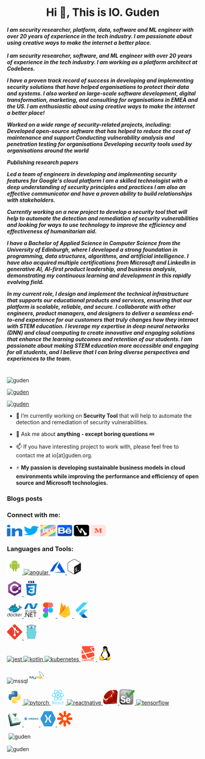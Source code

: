 <h1 align="center">Hi 👋, This is IO. Guden</h1>
<h5 align="left">I am security researcher, platform, data, software and ML engineer with over 20 years of experience in the tech industry. I am passionate about using creative ways to make the internet a better place.
<br> <br>
I am security researcher, software, and ML engineer with over 20 years of experience in the tech industry. I am working as a platform architect at Codebees.

I have a proven track record of success in developing and implementing security solutions that have helped organisations to protect their data and systems. I also worked on large-scale software development, digital transformation, marketing, and consulting for organisations in EMEA and the US. I am enthusiastic about using creative ways to make the internet a better place!

Worked on a wide range of security-related projects, including:
Developed open-source software that has helped to reduce the cost of maintenance and support
Conducting vulnerability analysis and penetration testing for organisations
Developing security tools used by organisations around the world

Publishing research papers

Led a team of engineers in developing and implementing security features for Google's cloud platform
I am a skilled technologist with a deep understanding of security principles and practices I am also an effective communicator and have a proven ability to build relationships with stakeholders.

Currently working on a new project to develop a security tool that will help to automate the detection and remediation of security vulnerabilities and looking for ways to use technology to improve the efficiency and effectiveness of humanitarian aid.

I have a Bachelor of Applied Science in Computer Science from the University of Edinburgh, where I developed a strong foundation in programming, data structures, algorithms, and artificial intelligence. I have also acquired multiple certifications from Microsoft and LinkedIn in generative AI, AI-first product leadership, and business analysis, demonstrating my continuous learning and development in this rapidly evolving field.

In my current role, I design and implement the technical infrastructure that supports our educational products and services, ensuring that our platform is scalable, reliable, and secure. I collaborate with other engineers, product managers, and designers to deliver a seamless end-to-end experience for our customers that truly changes how they interact with STEM education. I leverage my expertise in deep neural networks (DNN) and cloud computing to create innovative and engaging solutions that enhance the learning outcomes and retention of our students. I am passionate about making STEM education more accessible and engaging for all students, and I believe that I can bring diverse perspectives and experiences to the team.<br> <br></h5>

<p align="left"> <img src="https://komarev.com/ghpvc/?username=guden&label=Profile%20views&color=0e75b6&style=flat" alt="guden" /> </p>

<p align="left"> <a href="https://github.com/ryo-ma/github-profile-trophy"><img src="https://github-profile-trophy.vercel.app/?username=guden" alt="guden" /></a> </p>

<p align="left"> <a href="https://twitter.com/guden" target="blank"><img src="https://img.shields.io/twitter/follow/guden?logo=twitter&style=for-the-badge" alt="guden" /></a> </p>

- 🔭 I’m currently working on **Security Tool** that will help to automate the detection and remediation of security vulnerabilities.

- 💬 Ask me about **anything - except boring questions 💤**

- 📫 If you have interesting project to work with, please feel free to contact me at io[at]guden.org.

- ⚡ **My passion is developing sustainable business models in cloud environments while improving the performance and efficiency of open source and Microsoft technologies.**

### Blogs posts
<!-- BLOG-POST-LIST:START -->
<!-- BLOG-POST-LIST:END -->

<h3 align="left">Connect with me:</h3>
<p align="left">
<a href="https://linkedin.com/in/guden" target="blank"><img align="center" src="https://github.com/guden/github/blob/master/images/icons/linked-in-alt.svg" alt="Guden on LinkedIn" height="30" width="40" /></a>
<a href="https://twitter.com/guden" target="blank"><img align="center" src="https://github.com/guden/github/blob/master/images/icons/twitter.svg" alt="Guden on Twitter" height="30" width="40" /></a>
<a href="https://dev.to/guden" target="blank"><img align="center" src="https://github.com/guden/github/blob/master/images/icons/devto.svg" alt="Guden on Dev.to" height="30" width="40" /></a>
<a href="https://be.net/guden" target="blank"><img align="center" src="https://github.com/guden/github/blob/master/images/icons/behance.svg" alt="Guden on Behance" height="30" width="40" /></a>
<a href="https://hashnode.com/@guden" target="blank"><img align="center" src="https://github.com/guden/github/blob/master/images/icons/hashnode.svg" alt="Guden on Hashnode" height="30" width="40" /></a>
<a href="https://guden.medium.com/" target="blank"><img align="center" src="https://github.com/guden/github/blob/master/images/icons/medium.svg" alt="Guden on Medium" height="30" width="40" /></a>
</p>

<h3 align="left">Languages and Tools:</h3>
<p align="left"> <a href="https://developer.android.com" target="_blank" rel="noreferrer"> <img src="https://github.com/guden/github/blob/master/images/icons/android-original-wordmark.svg" alt="android" width="40" height="40"/> </a> <a href="https://angular.io" target="_blank" rel="noreferrer"> <img src="https://github.com/guden/github/blob/master/images/icons/angular.svg" alt="angular" width="40" height="40"/> </a> <a href="https://azure.microsoft.com/en-in/" target="_blank" rel="noreferrer"> <img src="https://github.com/guden/github/blob/master/images/icons/microsoft_azure-icon.svg" alt="azure" width="40" height="40"/> </a> <a href="https://www.gnu.org/software/bash/" target="_blank" rel="noreferrer"> <img src="https://github.com/guden/github/blob/master/images/icons/gnu_bash-icon.svg" alt="bash" width="40" height="40"/> </a> 

<a href="https://www.w3schools.com/cs/" target="_blank" rel="noreferrer"> <img src="https://github.com/guden/github/blob/master/images/icons/csharp-original.svg" alt="csharp" width="40" height="40"/> </a> <a href="https://www.w3schools.com/css/" target="_blank" rel="noreferrer"> <img src="https://github.com/guden/github/blob/master/images/icons/css3-original-wordmark.svg" alt="css3" width="40" height="40"/> </a> 

<a href="https://www.docker.com/" target="_blank" rel="noreferrer"> <img src="https://github.com/guden/github/blob/master/images/icons/docker-original-wordmark.svg" alt="docker" width="40" height="40"/> </a> <a href="https://dotnet.microsoft.com/" target="_blank" rel="noreferrer"> <img src="https://github.com/guden/github/blob/master/images/icons/dot-net-original-wordmark.svg" alt="dotnet" width="40" height="40"/> </a> <a href="https://www.figma.com/" target="_blank" rel="noreferrer"> <img src="https://github.com/guden/github/blob/master/images/icons/figma-icon.svg" alt="figma" width="40" height="40"/> </a> <a href="https://firebase.google.com/" target="_blank" rel="noreferrer"> <img src="https://github.com/guden/github/blob/master/images/icons/firebase-icon.svg" alt="firebase" width="40" height="40"/> </a> <a href="https://flutter.dev" target="_blank" rel="noreferrer"> <img src="https://github.com/guden/github/blob/master/images/icons/flutterio-icon.svg" alt="flutter" width="40" height="40"/> </a> 

<a href="https://git-scm.com/" target="_blank" rel="noreferrer"> <img src="https://github.com/guden/github/blob/master/images/icons/git-scm-icon.svg" alt="git" width="40" height="40"/> </a> <a href="https://golang.org" target="_blank" rel="noreferrer"> <img src="https://github.com/guden/github/blob/master/images/icons/go-original.svg" alt="go" width="40" height="40"/> </a> 


<a href="https://jestjs.io" target="_blank" rel="noreferrer"> <img src="https://github.com/guden/github/blob/master/images/icons/jestjsio-icon.svg" alt="jest" width="40" height="40"/> </a> <a href="https://kotlinlang.org" target="_blank" rel="noreferrer"> <img src="https://github.com/guden/github/blob/master/images/icons/kotlinlang-icon.svg" alt="kotlin" width="40" height="40"/> </a> <a href="https://kubernetes.io" target="_blank" rel="noreferrer"> <img src="https://github.com/guden/github/blob/master/images/icons/kubernetes-icon.svg" alt="kubernetes" width="40" height="40"/> </a> <a href="https://laravel.com/" target="_blank" rel="noreferrer"> <img src="https://github.com/guden/github/blob/master/images/icons/laravel-plain-wordmark.svg" alt="laravel" width="40" height="40"/> </a> <a href="https://www.linux.org/" target="_blank" rel="noreferrer"> <img src="https://github.com/guden/github/blob/master/images/icons/linux-original.svg" alt="linux" width="40" height="40"/> </a> 

<img src="https://github.com/guden/github/blob/master/images/icons/microsoft-sql-server-logo.svg" alt="mssql" width="40" height="40"/> </a> <a href="https://www.mysql.com/" target="_blank" rel="noreferrer"> <img src="https://github.com/guden/github/blob/master/images/icons/mysql-original-wordmark.svg" alt="mysql" width="40" height="40"/> </a> 

<a href="https://www.python.org" target="_blank" rel="noreferrer"> <img src="https://github.com/guden/github/blob/master/images/icons/python-original.svg" alt="python" width="40" height="40"/> </a> <a href="https://pytorch.org/" target="_blank" rel="noreferrer"> <img src="https://github.com/guden/github/blob/master/images/icons/pytorch-icon.svg" alt="pytorch" width="40" height="40"/> </a> <a href="https://reactjs.org/" target="_blank" rel="noreferrer"> <img src="https://github.com/guden/github/blob/master/images/icons/react-original-wordmark.svg" alt="react" width="40" height="40"/> </a> <a href="https://reactnative.dev/" target="_blank" rel="noreferrer"> <img src="https://github.com/guden/github/blob/master/images/icons/reactnative_logo.svg" alt="reactnative" width="40" height="40"/> </a> <a href="https://www.ruby-lang.org/en/" target="_blank" rel="noreferrer"> <img src="https://github.com/guden/github/blob/master/images/icons/ruby-original.svg" alt="ruby" width="40" height="40"/> </a> <a href="https://www.selenium.dev" target="_blank" rel="noreferrer"> <img src="https://github.com/guden/github/blob/master/images/icons/selenium-logo.svg" alt="selenium" width="40" height="40"/> </a> <a href="https://www.tensorflow.org" target="_blank" rel="noreferrer"> <img src="https://github.com/guden/github/blob/master/images/icons/tensorflow-icon.svg" alt="tensorflow" width="40" height="40"/> </a> 

<a href="https://vuepress.vuejs.org/" target="_blank" rel="noreferrer"> <img src="https://github.com/guden/github/blob/master/images/icons/VuePress.svg" alt="vuepress" width="40" height="40"/> </a> <a href="https://webpack.js.org" target="_blank" rel="noreferrer"> <img src="https://github.com/guden/github/blob/master/images/icons/webpack-original-wordmark.svg" alt="webpack" width="40" height="40"/> </a> <a href="https://dotnet.microsoft.com/apps/xamarin" target="_blank" rel="noreferrer"> <img src="https://github.com/guden/github/blob/master/images/icons/xamarin.svg" alt="xamarin" width="40" height="40"/> </a> <a href="https://zapier.com" target="_blank" rel="noreferrer"> <img src="https://github.com/guden/github/blob/master/images/icons/zapier-icon.svg" alt="zapier" width="40" height="40"/> </a> </p>

<p>&nbsp;<img align="center" src="https://github-readme-stats.vercel.app/api?username=guden&show_icons=true&locale=en" alt="guden" /></p>

<p><img align="center" src="https://github-readme-streak-stats.herokuapp.com/?user=guden&" alt="guden" /></p>
